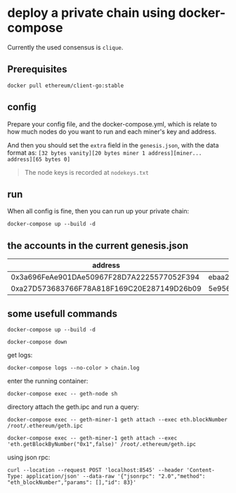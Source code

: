 # deploy a private chain using docker-compose

Currently the used consensus is `clique`.

## Prerequisites

```shell
docker pull ethereum/client-go:stable
```

## config

Prepare your config file, and the docker-compose.yml, which is relate to how much nodes do you want to run and each miner's key and address.

And then you should set the `extra` field in the `genesis.json`, with the data format as:
`[32 bytes vanity][20 bytes miner 1 address][miner... address][65 bytes 0]`

> The node keys is recorded at `nodekeys.txt`

## run

When all config is fine, then you can run up your private chain:

```shell
docker-compose up --build -d
```

## the accounts in the current genesis.json 

|address     |privatekey      |publickey|
|--|--|--|
|0x3a696FeAe901DAe50967F28D7A2225577052F394      |ebaa2febee077847f41b9bd23b28ba7318f37d92658ccbe194a2df432a93810f        |04aa560ea7a3a11bb3831a7f461132e5d8f6928de996784367575e25be66b775e1fcd4dac12e127c8596ea3fbe8bcd6b8ef87800233683c3074b292f68f8cdf763|
|0xa27D573683766F78A818F169C20E287149D26b09      |5e9561af4f2963911d4c04c0fe830666f57b0d87f9bd24ffc4f65aad2a2c2de1|        040fef6aa67ec70a8741d7524db255145fe6dd052e572aa92af5d447a813458ae278073beeb576da21304bfe4a8c84f990c1e84a2b5f39bb12d8f635b96e8642e6|

## some usefull commands

```shell
docker-compose up --build -d

docker-compose down
```

get logs:

```shell
docker-compose logs --no-color > chain.log
```

enter the running container:

```shell
docker-compose exec -- geth-node sh
```

directory attach the geth.ipc and run a query:

```shell
docker-compose exec -- geth-miner-1 geth attach --exec eth.blockNumber  /root/.ethereum/geth.ipc

docker-compose exec -- geth-miner-1 geth attach --exec 'eth.getBlockByNumber("0x1",false)' /root/.ethereum/geth.ipc
```

using json rpc:

```shell
curl --location --request POST 'localhost:8545' --header 'Content-Type: application/json' --data-raw '{"jsonrpc": "2.0","method": "eth_blockNumber","params": [],"id": 83}'
```
